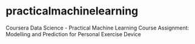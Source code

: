 # practicalmachinelearning
Coursera Data Science - Practical Machine Learning Course Assignment: Modelling and Prediction for Personal Exercise Device
